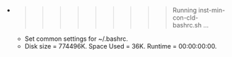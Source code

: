 * >>>>>>>>> Running inst-min-con-cld-bashrc.sh ...
  * Set common settings for ~/.bashrc.
  * Disk size = 774496K. Space Used = 36K. Runtime = 00:00:00:00.
